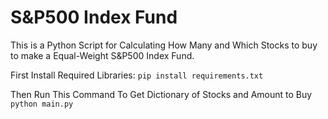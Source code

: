 # S&P500 Index Fund
This is a Python Script for Calculating How Many and Which Stocks to buy to make a Equal-Weight S&P500 Index Fund.

First Install Required Libraries:
```pip install requirements.txt```

Then Run This Command To Get Dictionary of Stocks and Amount to Buy
```python main.py```

